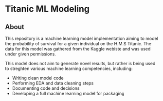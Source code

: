 # Titanic ML Modeling

## About

This repository is a machine learning model implementation aiming to model the probability of survival for a given individual on the H.M.S Titanic. The data for this model was gathered from the Kaggle webiste and was used under given permissions. 

This model does not aim to generate novel results, but rather is being used to streghten various machine learning competencies, including:

- Writing clean model code
- Performing EDA and data cleaning steps
- Documenting code and decisions
- Developing a full machine learning model for packaging
